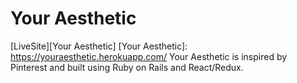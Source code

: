 # Your Aesthetic
[LiveSite][Your Aesthetic]
[Your Aesthetic]: https://youraesthetic.herokuapp.com/
Your Aesthetic is inspired by Pinterest and built using Ruby on Rails and React/Redux.
